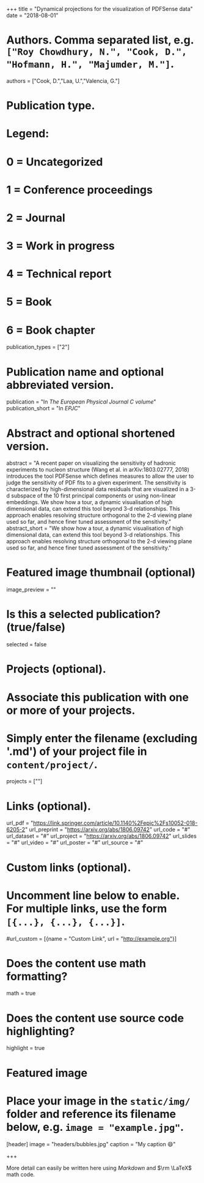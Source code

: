 +++
title = "Dynamical projections for the visualization of PDFSense data"
date = "2018-08-01"

# Authors. Comma separated list, e.g. `["Roy Chowdhury, N.", "Cook, D.", "Hofmann, H.", "Majumder, M."]`.
authors = ["Cook, D.","Laa, U.","Valencia, G."]

# Publication type.
# Legend:
# 0 = Uncategorized
# 1 = Conference proceedings
# 2 = Journal
# 3 = Work in progress
# 4 = Technical report
# 5 = Book
# 6 = Book chapter
publication_types = ["2"]

# Publication name and optional abbreviated version.
publication = "In *The European Physical Journal C volume*"
publication_short = "In *EPJC*"

# Abstract and optional shortened version.
abstract = "A recent paper on visualizing the sensitivity of hadronic experiments to nucleon structure (Wang et al. in arXiv:1803.02777, 2018) introduces the tool PDFSense which defines measures to allow the user to judge the sensitivity of PDF fits to a given experiment. The sensitivity is characterized by high-dimensional data residuals that are visualized in a 3-d subspace of the 10 first principal components or using non-linear embeddings. We show how a tour, a dynamic visualisation of high dimensional data, can extend this tool beyond 3-d relationships. This approach enables resolving structure orthogonal to the 2-d viewing plane used so far, and hence finer tuned assessment of the sensitivity."
abstract_short = "We show how a tour, a dynamic visualisation of high dimensional data, can extend this tool beyond 3-d relationships. This approach enables resolving structure orthogonal to the 2-d viewing plane used so far, and hence finer tuned assessment of the sensitivity."

# Featured image thumbnail (optional)
image_preview = ""

# Is this a selected publication? (true/false)
selected = false

# Projects (optional).
#   Associate this publication with one or more of your projects.
#   Simply enter the filename (excluding '.md') of your project file in `content/project/`.
projects = [""]

# Links (optional).
url_pdf = "https://link.springer.com/article/10.1140%2Fepjc%2Fs10052-018-6205-2"
url_preprint = "https://arxiv.org/abs/1806.09742"
url_code = "#"
url_dataset = "#"
url_project = "https://arxiv.org/abs/1806.09742"
url_slides = "#"
url_video = "#"
url_poster = "#"
url_source = "#"

# Custom links (optional).
#   Uncomment line below to enable. For multiple links, use the form `[{...}, {...}, {...}]`.
#url_custom = [{name = "Custom Link", url = "http://example.org"}]

# Does the content use math formatting?
math = true

# Does the content use source code highlighting?
highlight = true

# Featured image
# Place your image in the `static/img/` folder and reference its filename below, e.g. `image = "example.jpg"`.
[header]
image = "headers/bubbles.jpg"
caption = "My caption :smile:"

+++

More detail can easily be written here using *Markdown* and $\rm \LaTeX$ math code.
